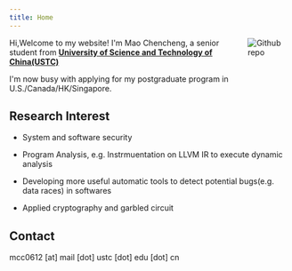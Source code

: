```yaml
---
title: Home
---
```


[<img src="https://simpleicons.org/icons/github.svg" style="max-width:15%;min-width:40px;float:right;" alt="Github repo" />](https://github.com/mcc0612mcc0612)


Hi,Welcome to my website! I'm Mao Chencheng, a senior student from [**University of Science and Technology of China(USTC)**](https://en.ustc.edu.cn)

I'm now busy with applying for my postgraduate program in U.S./Canada/HK/Singapore.

## Research Interest

- System and software security

- Program Analysis, e.g. Instrmuentation on LLVM IR to execute dynamic analysis

- Developing more useful automatic tools to detect potential bugs(e.g. data races) in softwares
- Applied cryptography and garbled circuit

## Contact

mcc0612 [at] mail [dot] ustc [dot] edu [dot] cn
